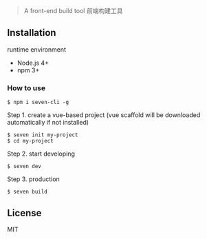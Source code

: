 > A front-end build tool 前端构建工具

## Installation

runtime environment
- Node.js 4+
- npm 3+

### How to use
```shell
$ npm i seven-cli -g
```

Step 1. create a vue-based project (vue scaffold will be downloaded automatically if not installed)
```shell
$ seven init my-project
$ cd my-project
```

Step 2. start developing
```shell
$ seven dev
```

Step 3. production
```shell
$ seven build
```

## License
MIT
